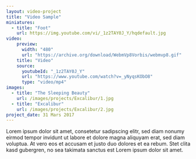 ```yaml
---
layout: video-project
title: "Video Sample"
miniatures:
  - title: "Foot"
    url: https://img.youtube.com/vi/_1z2TAY0J_Y/hqdefault.jpg 
video:
    preview:
      width: "480"
      url: "https://archive.org/download/WebmVp8Vorbis/webmvp8.gif" 
    title: "Video"
    source:
      youtubeId: "_1z2TAY0J_Y"
      url: "https://www.youtube.com/watch?v=_yNyqsKObO8" 
      type: "video/mp4"
images:
  - title: "The Sleeping Beauty"
    url: /images/projects/Excalibur/1.jpg
  - title: "Excalibur"
    url: /images/projects/Excalibur/2.jpg
project_date: 31 Mars 2017
---
```

Lorem ipsum dolor sit amet, consetetur sadipscing elitr, sed diam nonumy eirmod
tempor invidunt ut labore et dolore magna aliquyam erat, sed diam voluptua. At
vero eos et accusam et justo duo dolores et ea rebum. Stet clita kasd gubergren,
no sea takimata sanctus est Lorem ipsum dolor sit amet.
